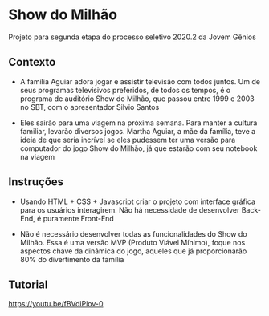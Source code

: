 # Show do Milhão

Projeto para segunda etapa do processo seletivo 2020.2 da Jovem Gênios

## Contexto

- A família Aguiar adora jogar e assistir televisão com todos juntos. Um de seus programas televisivos preferidos, de todos os tempos, é o programa de auditório Show do Milhão, que passou entre 1999 e 2003 no SBT, com o apresentador Silvio Santos

- Eles sairão para uma viagem na próxima semana. Para manter a cultura familiar, levarão diversos jogos. Martha Aguiar, a mãe da família, teve a ideia de que seria incrível se eles pudessem ter uma versão para computador do jogo Show do Milhão, já que estarão com seu notebook na viagem

## Instruções

- Usando HTML + CSS + Javascript criar o projeto com interface gráfica para os usuários interagirem. Não há necessidade de desenvolver Back-End, é puramente Front-End

- Não é necessário desenvolver todas as funcionalidades do Show do Milhão. Essa é uma versão MVP (Produto Viável Mínimo), foque nos aspectos chave da dinâmica do jogo, aqueles que já proporcionarão 80% do divertimento da família

## Tutorial

https://youtu.be/fBVdiPiov-0
